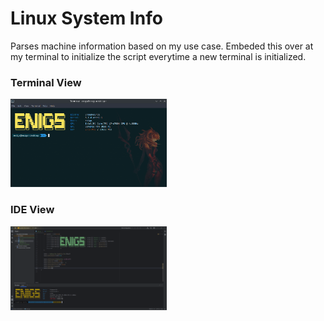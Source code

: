 
# Linux System Info

Parses machine information based on my use case. Embeded this over at my terminal to initialize the script everytime a new terminal is initialized.


### Terminal View
<img src="system-information.png" width="250">

### IDE View
<img src="system-information-2.png" width="250">